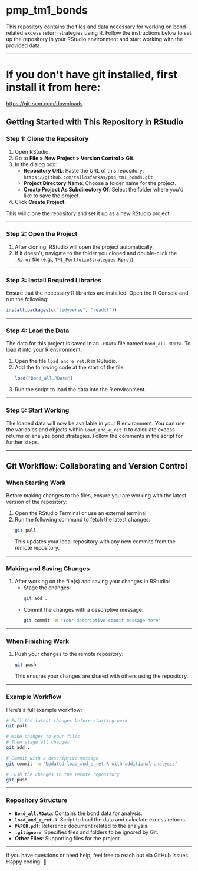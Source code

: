 
# **pmp_tm1_bonds**

This repository contains the files and data necessary for working on bond-related excess return strategies using R. Follow the instructions below to set up the repository in your RStudio environment and start working with the provided data.

---

# **If you don't have git installed, first install it from here:**
https://git-scm.com/downloads


## **Getting Started with This Repository in RStudio**

### **Step 1: Clone the Repository**
1. Open RStudio.
2. Go to **File > New Project > Version Control > Git**.
3. In the dialog box:
   - **Repository URL**: Paste the URL of this repository:  
     `https://github.com/tallosfarkas/pmp_tm1_bonds.git`
   - **Project Directory Name**: Choose a folder name for the project.
   - **Create Project As Subdirectory Of**: Select the folder where you'd like to save the project.
4. Click **Create Project**.

This will clone the repository and set it up as a new RStudio project.

---

### **Step 2: Open the Project**
1. After cloning, RStudio will open the project automatically.
2. If it doesn't, navigate to the folder you cloned and double-click the `.Rproj` file (e.g., `TM1_PortfolioStrategies.Rproj`).

---

### **Step 3: Install Required Libraries**
Ensure that the necessary R libraries are installed. Open the R Console and run the following:
```R
install.packages(c("tidyverse", "readxl"))
```

---

### **Step 4: Load the Data**
The data for this project is saved in an `.RData` file named `Bond_all.RData`. To load it into your R environment:
1. Open the file `load_and_e_ret.R` in RStudio.
2. Add the following code at the start of the file:
   ```R
   load("Bond_all.RData")
   ```
3. Run the script to load the data into the R environment.

---

### **Step 5: Start Working**
The loaded data will now be available in your R environment. You can use the variables and objects within `load_and_e_ret.R` to calculate excess returns or analyze bond strategies. Follow the comments in the script for further steps.

---

## **Git Workflow: Collaborating and Version Control**

### **When Starting Work**
Before making changes to the files, ensure you are working with the latest version of the repository:
1. Open the RStudio Terminal or use an external terminal.
2. Run the following command to fetch the latest changes:
   ```bash
   git pull
   ```
   This updates your local repository with any new commits from the remote repository.

---

### **Making and Saving Changes**
1. After working on the file(s) and saving your changes in RStudio:
   - Stage the changes:
     ```bash
     git add .
     ```
   - Commit the changes with a descriptive message:
     ```bash
     git commit -m "Your descriptive commit message here"
     ```

---

### **When Finishing Work**
1. Push your changes to the remote repository:
   ```bash
   git push
   ```
   This ensures your changes are shared with others using the repository.

---

### **Example Workflow**
Here’s a full example workflow:
```bash
# Pull the latest changes before starting work
git pull

# Make changes to your files
# Then stage all changes
git add .

# Commit with a descriptive message
git commit -m "Updated load_and_e_ret.R with additional analysis"

# Push the changes to the remote repository
git push
```

---

### **Repository Structure**
- **`Bond_all.RData`**: Contains the bond data for analysis.
- **`load_and_e_ret.R`**: Script to load the data and calculate excess returns.
- **`PAPER.pdf`**: Reference document related to the analysis.
- **`.gitignore`**: Specifies files and folders to be ignored by Git.
- **Other Files**: Supporting files for the project.

---

If you have questions or need help, feel free to reach out via GitHub Issues. Happy coding! 🎉
